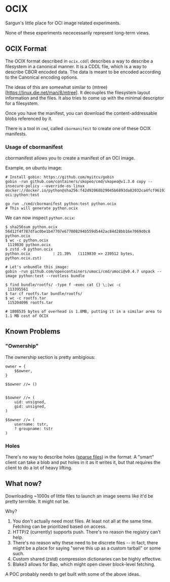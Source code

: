 # OCIX
Sargun's little place for OCI image related experiments.

None of these experiments nececessarily represent long-term views.

## OCIX Format
The OCIX format described in `ocix.cddl` describes a way to describe a filesystem in a canonical manner.
It is a CDDL file, which is a way to describe CBOR encoded data.
The data is meant to be encoded according to the Canonical encoding options.

The ideas of this are somewhat similar to (mtree)[https://linux.die.net/man/8/mtree].
It decouples the filesystem layout information and the files.
It also tries to come up with the minimal descriptor for a filesystem.

Once you have the manifest, you can download the content-addressable blobs referenced by it.

There is a tool in `cmd`, called `cbormanifest` to create one of these OCIX manifests.

### Usage of cbormanifest
cbormanifest allows you to create a manifest of an OCI image.

Example, on ubuntu image:

```
# Install gobin: https://github.com/myitcv/gobin
gobin -run github.com/containers/skopeo/cmd/skopeo@v1.3.0 copy --insecure-policy --override-os linux  docker://docker.io/python@sha256:f42d92068b29045b6893da82032ca4fcf96193be5dcbdcfcba948489efa9e832 oci:python:test

go run ./cmd/cbormanifest python:test python.ocix
# This will generate python.ocix
```

We can now inspect `python.ocix`:

```
$ sha256sum python.ocix 
56d12f4f787dfac0be1b47707e677008294b559d5442ac84d28bb16e7069d0c8  python.ocix
$ wc -c python.ocix 
 1119830 python.ocix
$ zstd -9 python.ocix 
python.ocix          : 21.39%   (1119830 => 239512 bytes, python.ocix.zst)     

# Let's unbundle this image:
gobin -run github.com/opencontainers/umoci/cmd/umoci@v0.4.7 unpack --image python:test --rootless bundle

$ find bundle/rootfs/ -type f -exec cat {} \;|wc -c
 113395561
$ tar cf rootfs.tar bundle/rootfs/
$ wc -c rootfs.tar 
 115204096 rootfs.tar

# 1808535 bytes of overhead is 1.8MB, putting it in a similar area to 1.1 MB cost of OCIX
```

## Known Problems
### "Ownership"
The ownership section is pretty ambigious:

```
owner = {
    $$owner,
}

$$owner //= ()


$$owner //= (
    uid: unsigned,
    gid: unsigned,
)

$$owner //= (
    username: tstr,
    ? groupname: tstr
)
```

### Holes
There's no way to describe holes ([sparse files](https://en.wikipedia.org/wiki/Sparse_file)) in the format.
A "smart" client can take a blob and put holes in it as it writes it, but that requires the client to do a lot of heavy lifting.

## What now?
Downloading ~1000s of little files to launch an image seems like it'd be pretty terrrible.
It might not be.

Why?

1. You don't actually need most files. At least not all at the same time. Fetching can be prioritized based on access.
2. HTTP/2 (currently) supports push. There's no reason the registry can't help.
3. There's no reason why these need to be discrete files -- in fact, there might be a place for saying "serve this up as a custom tarball" or some such. 
4. Custom shared (zstd) compression dictionaries can be highly effective.
5. Blake3 allows for Bao, which might open clever block-level fetching.

A POC probably needs to get built with some of the above ideas.